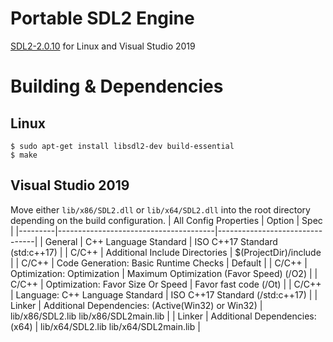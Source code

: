 # Portable SDL2 Engine
[SDL2-2.0.10](https://www.libsdl.org/)
for Linux and Visual Studio 2019
# Building & Dependencies
## Linux
```
$ sudo apt-get install libsdl2-dev build-essential
$ make
```
## Visual Studio 2019
Move either `lib/x86/SDL2.dll` or `lib/x64/SDL2.dll` into the root directory depending on the build configuration.
| All Config Properties | Option | Spec |
|---------|---------------------------------------|--------------------------------|
| General | C++ Language Standard | ISO C++17 Standard (std:c++17) |
| C/C++ | Additional Include Directories | $(ProjectDir)/include |
| C/C++ | Code Generation: Basic Runtime Checks | Default |
| C/C++ | Optimization: Optimization | Maximum Optimization (Favor Speed) (/O2) |
| C/C++ | Optimization: Favor Size Or Speed | Favor fast code (/Ot) |
| C/C++ | Language: C++ Language Standard | ISO C++17 Standard (/std:c++17) |
| Linker | Additional Dependencies: (Active(Win32) or Win32) | lib/x86/SDL2.lib lib/x86/SDL2main.lib |
| Linker | Additional Dependencies: (x64) | lib/x64/SDL2.lib lib/x64/SDL2main.lib |

